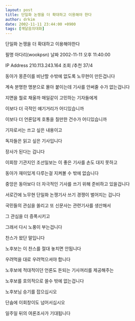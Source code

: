 ```yaml
---
layout: post
title: 단일화 논쟁을 더 확대하고 이용해야 한다
author: drkim
date: 2002-11-11 23:44:00 +0900
tags: [깨달음의대화]
---
```

단일화 논쟁을 더 확대하고 이용해야한다
  

  
필명 아다리(wookpsn) 날짜 2002-11-11 오후 11:40:00
  

  
IP Address 210.113.243.164 조회 /추천 37/4
  

  

  

  
동아가 몽준이를 비난할 수밖에 없도록 노무현이 만든겁니다
  
계속 분명한 명분으로 몰아 붙이는데 기사를 안써줄 수가 없는겁니다
  
지면을 뭘로 채울까 매일같이 고민하는 기자들에게
  
이보다 더 극적인 얘기거리가 어디있습니까
  
이보다 더 언론답게 호통을 칠만한 건수가 어디있습니까
  
기자로서는 쓰고 싶은 내용이고
  
독자들은 읽고 싶은 기사입니다
  
장사가 된다는 겁니다
  
이회창 기관지인 조선일보는 이 좋은 기사를 손도 대지 못하고
  
동아가 재미있게 다루는걸 지켜볼 수 밖에 없습니다
  
중앙은 동아보다 더 자극적인 기사를 쓰기 위해 준비하고 있을겁니다
  
서로간에 노무현 단일화 논쟁기사 쓰기 경쟁이 벌어지는 겁니다
  
국민들의 관심을 쏠리고 또 신문사는 관련기사를 생산해서
  
그 관심을 더 증폭시키고
  
그래서 다시 노풍이 부는겁니다
  
찬스가 왔단 말입니다
  
노후보는 이 찬스를 절대 놓치면 안됩니다
  
우려먹을 대로 우려먹으셔야 합니다
  
노후보에 적대적이던 언론도 돈되는 기사꺼리를 제공해주는
  
노후보를 호의적으로 쓸수 밖에 없는겁니다
  
노후보님 승기를 잡으십시오
  
단숨에 이회창이도 넘어서십시오
  
일주일 뒤의 여론조사가 기대됩니다